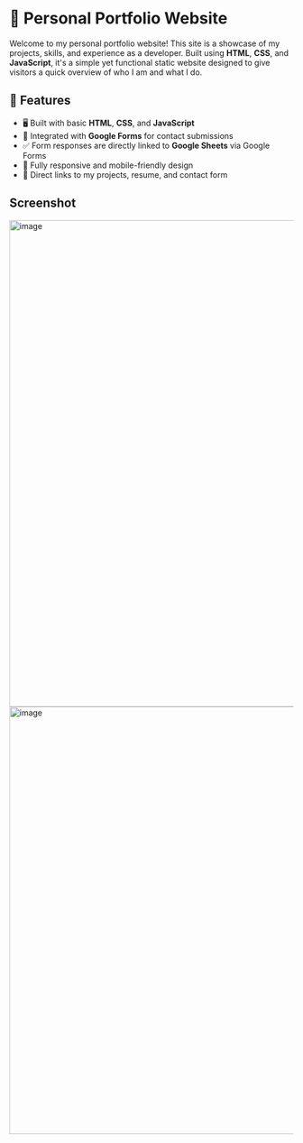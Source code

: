 # 💼 Personal Portfolio Website

Welcome to my personal portfolio website! This site is a showcase of my projects, skills, and experience as a developer. Built using **HTML**, **CSS**, and **JavaScript**, it's a simple yet functional static website designed to give visitors a quick overview of who I am and what I do.

## 🚀 Features

- 🖥️ Built with basic **HTML**, **CSS**, and **JavaScript**
- 📄 Integrated with **Google Forms** for contact submissions
- ✅ Form responses are directly linked to **Google Sheets** via Google Forms
- 📱 Fully responsive and mobile-friendly design
- 🔗 Direct links to my projects, resume, and contact form

## Screenshot

<img width="1845" height="863" alt="image" src="https://github.com/user-attachments/assets/62e9ee79-5296-4df7-b1e1-3abce0c1cd24" />
<img width="1821" height="758" alt="image" src="https://github.com/user-attachments/assets/0609a316-3657-45f7-8d7d-22cc143eb419" />



